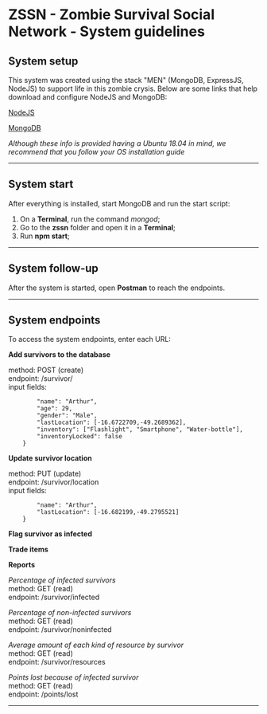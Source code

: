 # ZSSN - Zombie Survival Social Network - System guidelines

## System setup 

This system was created using the stack "MEN" (MongoDB, ExpressJS, NodeJS) to support life in this zombie crysis. Below are some links that help download and configure NodeJS and MongoDB:

[NodeJS](https://nodejs.org/en/download/package-manager/#debian-and-ubuntu-based-linux-distributions)

[MongoDB](https://docs.mongodb.com/manual/tutorial/install-mongodb-on-ubuntu/)

*Although these info is provided having a Ubuntu 18.04 in mind, we recommend that you follow your OS installation guide*


---

## System start

After everything is installed, start MongoDB and run the start script:

1. On a **Terminal**, run the command *mongod*;
2. Go to the **zssn** folder and open it in a **Terminal**;
3. Run **npm start**;

---

## System follow-up

After the system is started, open **Postman** to reach the endpoints.

---

## System endpoints

To access the system endpoints, enter each URL:

**Add survivors to the database**

method: POST (create) <br />
endpoint: /survivor/ <br />
input fields:
```	{
		"name": "Arthur",
		"age": 29,
		"gender": "Male",
		"lastLocation": [-16.6722709,-49.2689362],
		"inventory": ["Flashlight", "Smartphone", "Water-bottle"],
		"inventoryLocked": false
	}
```
**Update survivor location**

method: PUT (update) <br />
endpoint: /survivor/location <br />
input fields:
```	{
		"name": "Arthur",
		"lastLocation": [-16.682199,-49.2795521]
	}
```
**Flag survivor as infected**

**Trade items**

**Reports**

*Percentage of infected survivors* <br />
method: GET (read) <br />
endpoint: /survivor/infected

*Percentage of non-infected survivors* <br />
method: GET (read) <br />
endpoint: /survivor/noninfected 

*Average amount of each kind of resource by survivor* <br />
method: GET (read) <br />
endpoint: /survivor/resources

*Points lost because of infected survivor* <br />
method: GET (read) <br />
endpoint: /points/lost

---
